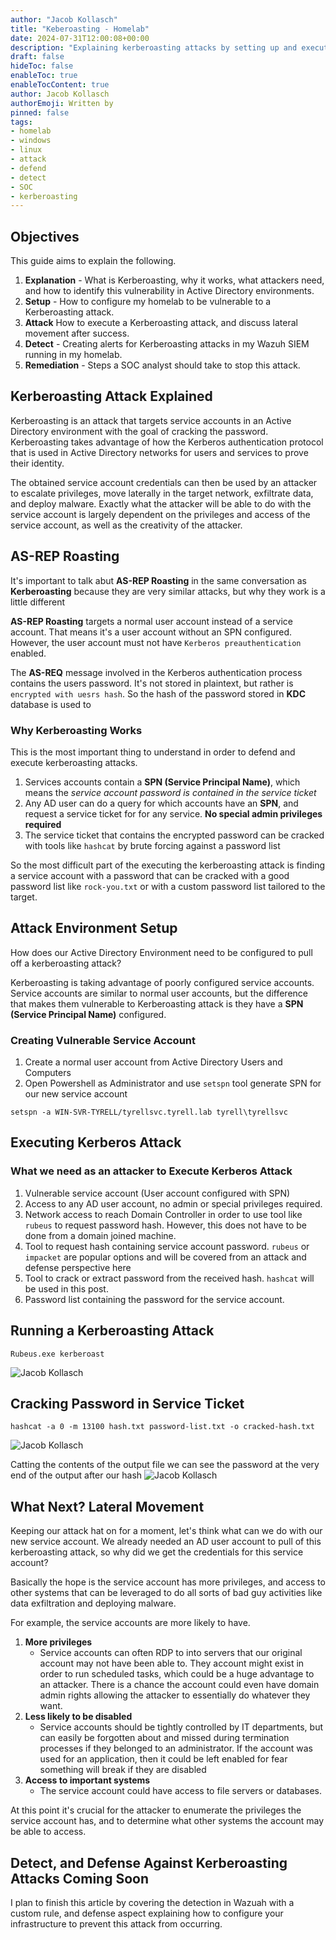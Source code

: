 ```yaml
---
author: "Jacob Kollasch"
title: "Keberoasting - Homelab"
date: 2024-07-31T12:00:08+00:00
description: "Explaining kerberoasting attacks by setting up and executing and attack in my homelab."
draft: false
hideToc: false
enableToc: true
enableTocContent: true
author: Jacob Kollasch
authorEmoji: Written by
pinned: false
tags: 
- homelab
- windows
- linux
- attack
- defend
- detect
- SOC
- kerberoasting
---
```

## Objectives
This guide aims to explain the following.
1. **Explanation** - What is Kerberoasting, why it works, what attackers need, and how to identify this vulnerability in Active Directory environments.
2. **Setup** - How to configure my homelab to be vulnerable to a Kerberoasting attack.
3. **Attack** How to execute a Kerberoasting attack, and discuss lateral movement after success.
4. **Detect** - Creating alerts for Kerberoasting attacks in my Wazuh SIEM running in my homelab.
5. **Remediation** - Steps a SOC analyst should take to stop this attack.

## Kerberoasting Attack Explained
Kerberoasting is an attack that targets service accounts in an Active Directory environment with the goal of cracking the password. Kerberoasting takes advantage of how the Kerberos authentication protocol that is used in Active Directory networks for users and services to prove their identity.

The obtained service account credentials can then be used by an attacker to escalate privileges, move laterally in the target network, exfiltrate data, and deploy malware. Exactly what the attacker will be able to do with the service account is largely dependent on the privileges and access of the service account, as well as the creativity of the attacker. 

## AS-REP Roasting
It's important to talk abut **AS-REP Roasting** in the same conversation as **Kerberoasting** because they are very similar attacks, but why they work is a little different

**AS-REP Roasting** targets a normal user account instead of a service account. That means it's a user account without an SPN configured. However, the user account must not have `Kerberos preauthentication` enabled. 

The **AS-REQ** message involved in the Kerberos authentication process contains the users password. It's not stored in plaintext, but rather is `encrypted with uesrs hash`. So the hash of the password stored in **KDC** database is used to 
### Why Kerberoasting Works
This is the most important thing to understand in order to defend and execute kerberoasting attacks. 

1. Services accounts contain a **SPN (Service Principal Name)**, which means the *service account password is contained in the service ticket*
2. Any AD user can do a query for which accounts have an **SPN**, and request a service ticket for for any service. **No special admin privileges required**
3. The service ticket that contains the encrypted password can be cracked with tools like `hashcat` by brute forcing against a password list

So the most difficult part of the executing the kerberoasting attack is finding a service account with a password that can be cracked with a good password list like `rock-you.txt` or with a custom password list tailored to the target.
## Attack Environment Setup
How does our Active Directory Environment need to be configured to pull off a kerberoasting attack?

Kerberoasting is taking advantage of poorly configured service accounts. Service accounts are similar to normal user accounts, but the difference that makes them vulnerable to Kerberoasting attack is they have a **SPN (Service Principal Name)** configured.
### Creating Vulnerable Service Account
1. Create a normal user account from Active Directory Users and Computers
2. Open Powershell as Administrator and use `setspn` tool generate SPN for our new service account
```
setspn -a WIN-SVR-TYRELL/tyrellsvc.tyrell.lab tyrell\tyrellsvc
```

## Executing Kerberos Attack
### What we need as an attacker to Execute Kerberos Attack
1. Vulnerable service account (User account configured with SPN)
2. Access to any AD user account, no admin or special privileges required.
3. Network access to reach Domain Controller in order to use tool like `rubeus` to request password hash. However, this does not have to be done from a domain joined machine.
4. Tool to request hash containing service account password. `rubeus` or `impacket` are popular options and will be covered from an attack and defense perspective here
5. Tool to crack or extract password from the received hash. `hashcat` will be used in this post.
6. Password list containing the password for the service account.

## Running a Kerberoasting Attack
```
Rubeus.exe kerberoast
```
![Jacob Kollasch](/kerberoasting-homelab/rubeus-roast.png)

## Cracking Password in Service Ticket
```
hashcat -a 0 -m 13100 hash.txt password-list.txt -o cracked-hash.txt
```
![Jacob Kollasch](/kerberoasting-homelab/hashcat-working.png)

Catting the contents of the output file we can see the password at the very end of the output after our hash
![Jacob Kollasch](/kerberoasting-homelab/cracked-hash.png)

## What Next? Lateral Movement
Keeping our attack hat on for a moment, let's think what can we do with our new service account. We already needed an AD user account to pull of this kerberoasting attack, so why did we get the credentials for this service account? 

Basically the hope is the service account has more privileges, and access to other systems that can be leveraged to do all sorts of bad guy activities like data exfiltration and deploying malware. 

For example, the service accounts are more likely to have.
1. **More privileges**
	- Service accounts can often RDP to into servers that our original account may not have been able to. They account might exist in order to run scheduled tasks, which could be a huge advantage to an attacker. There is a chance the account could even have domain admin rights allowing the attacker to essentially do whatever they want.
2. **Less likely to be disabled**
	- Service accounts should be tightly controlled by IT departments, but can easily be forgotten about and missed during termination processes if they belonged to an administrator. If the account was used for an application, then it could be left enabled for fear something will break if they are disabled
3. **Access to important systems**
	- The service account could have access to file servers or databases.

At this point it's crucial for the attacker to enumerate the privileges the service account has, and to determine what other systems the account may be able to access. 

## Detect, and Defense Against Kerberoasting Attacks Coming Soon
I plan to finish this article by covering the detection in Wazuah with a custom rule, and defense aspect explaining how to configure your infrastructure to prevent this attack from occurring.